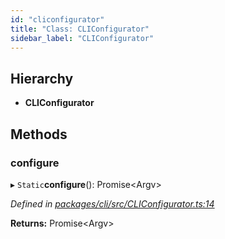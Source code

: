 ```yaml
---
id: "cliconfigurator"
title: "Class: CLIConfigurator"
sidebar_label: "CLIConfigurator"
---
```


## Hierarchy

* **CLIConfigurator**

## Methods

### configure

▸ `Static`**configure**(): Promise&#60;Argv>

*Defined in [packages/cli/src/CLIConfigurator.ts:14](https://github.com/mikro-orm/mikro-orm/blob/4249b052e/packages/cli/src/CLIConfigurator.ts#L14)*

**Returns:** Promise&#60;Argv>

